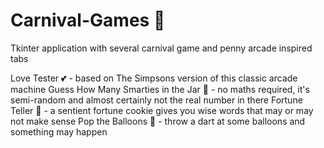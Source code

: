 # Carnival-Games :balloon:
Tkinter application with several carnival game and penny arcade inspired tabs

Love Tester :two_hearts: - based on The Simpsons version of this classic arcade machine
Guess How Many Smarties in the Jar :candy: - no maths required, it's semi-random and almost certainly not the real number in there
Fortune Teller :crystal_ball: - a sentient fortune cookie gives you wise words that may or may not make sense
Pop the Balloons :dart: - throw a dart at some balloons and something may happen

